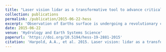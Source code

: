 ```yaml
---
title: "Laser vision lidar as a transformative tool to advance critical zone science"
collection: publications
permalink: /publication/2015-06-22-hess
excerpt: 'Observation of Earths surface is undergoing a revolutionary change'
date: 2015-06-22
venue: 'Hydrology and Earth Systems Science'
paperurl: 'https://doi.org/10.5194/hess-19-2881-2015'
citation: 'Harpold, A.A., et al. 2015. Laser vision: lidar as a transformative tool to advance critical zone science, Hydrology and Earth Systems Science'
---
```

